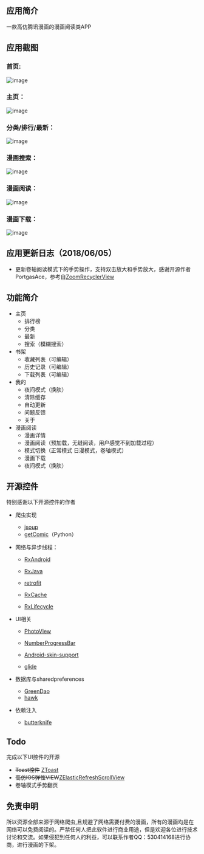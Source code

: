 ## 应用简介
  一款高仿腾讯漫画的漫画阅读类APP

## 应用截图
### 首页:
![image](https://github.com/zhhr1122/ZElasticRefreshScrollView/blob/master/image/image1.gif?raw=true?raw=true)
### 主页：
![image](https://img-blog.csdn.net/20180412181454255)
### 分类/排行/最新：
![image](https://img-blog.csdn.net/20180412181526892)
### 漫画搜索：
![image](https://img-blog.csdn.net/20180412181504274)
### 漫画阅读：
![image](https://img-blog.csdn.net/2018041218151119)
### 漫画下载：
![image](https://img-blog.csdn.net/20180412181519181)

## 应用更新日志（2018/06/05）
- 更新卷轴阅读模式下的手势操作，支持双击放大和手势放大，感谢开源作者PortgasAce，参考自[ZoomRecyclerView](https://github.com/PortgasAce/ZoomRecyclerView)
## 功能简介
- 主页
   -  排行榜
   -  分类
   -  最新
   -  搜索（模糊搜索）
- 书架
   - 收藏列表（可编辑）
   - 历史记录（可编辑）
   - 下载列表（可编辑）
- 我的
   - 夜间模式（换肤）
   - 清除缓存
   - 自动更新
   - 问题反馈
   - 关于
- 漫画阅读
   - 漫画详情
   - 漫画阅读（预加载，无缝阅读，用户感觉不到加载过程）
   - 模式切换（正常模式 日漫模式，卷轴模式）
   - 漫画下载
   - 夜间模式（换肤）

## 开源控件

特别感谢以下开源控件的作者
- 爬虫实现
  - [jsoup](https://github.com/jhy/jsoup)
  - [getComic](https://github.com/abcfy2/getComic)（Python）

- 网络与异步线程：

  - [RxAndroid](https://github.com/ReactiveX/RxAndroid/)
  - [RxJava](https://github.com/ReactiveX/RxJava)

  - [retrofit](https://github.com/square/retrofit)
  - [RxCache](https://github.com/VictorAlbertos/RxCache)
  - [RxLifecycle](https://github.com/trello/RxLifecycle)
- UI相关
  - [PhotoView](https://github.com/chrisbanes/PhotoView)

  - [NumberProgressBar](https://github.com/daimajia/NumberProgressBar)
  - [Android-skin-support](https://github.com/ximsfei/Android-skin-support)
  - [glide](https://github.com/bumptech/glide)
- 数据库与sharedpreferences
  - [GreenDao](https://github.com/greenrobot/greenDAO) 
  - [hawk](https://github.com/orhanobut/hawk)
- 依赖注入
  - [butterknife](https://github.com/JakeWharton/butterknife)


## Todo

 完成以下UI控件的开源
 
 - ~~Toast控件~~ [ZToast](https://github.com/zhhr1122/ZToastDemo)
 - ~~高仿IOS弹性VIEW~~[ZElasticRefreshScrollView](https://github.com/zhhr1122/ZElasticRefreshScrollView)
 - 卷轴模式手势翻页

## 免责申明

   所以资源全部来源于网络爬虫,且规避了网络需要付费的漫画，所有的漫画均是在网络可以免费阅读的。严禁任何人把此软件进行商业用途，但是欢迎各位进行技术讨论和交流。如果侵犯到任何人的利益，可以联系作者QQ：530414168进行协商，进行漫画的下架。
